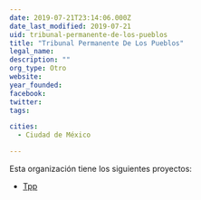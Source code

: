 ```yaml
---
date: 2019-07-21T23:14:06.000Z
date_last_modified: 2019-07-21
uid: tribunal-permanente-de-los-pueblos
title: "Tribunal Permanente De Los Pueblos"
legal_name: 
description: ""
org_type: Otro
website: 
year_founded: 
facebook: 
twitter: 
tags:

cities: 
  - Ciudad de México

---
```


Esta organización tiene los siguientes proyectos:

- [Tpp](/proyectos/tpp)
